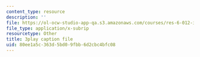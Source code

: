 ```yaml
---
content_type: resource
description: ''
file: https://ol-ocw-studio-app-qa.s3.amazonaws.com/courses/res-6-012-introduction-to-probability-spring-2018/80ee1a5c363d5bd09fbb6d2cbc4bfc08_Ajar_6MAOLw.vtt
file_type: application/x-subrip
resourcetype: Other
title: 3play caption file
uid: 80ee1a5c-363d-5bd0-9fbb-6d2cbc4bfc08
---
```

